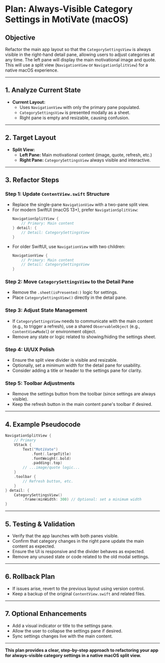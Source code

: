 # Plan: Always-Visible Category Settings in MotiVate (macOS)

## Objective

Refactor the main app layout so that the `CategorySettingsView` is always visible in the right-hand detail pane, allowing users to adjust categories at any time. The left pane will display the main motivational image and quote. This will use a split view (`NavigationView` or `NavigationSplitView`) for a native macOS experience.

---

## 1. Analyze Current State

- **Current Layout:**  
  - Uses `NavigationView` with only the primary pane populated.
  - `CategorySettingsView` is presented modally as a sheet.
  - Right pane is empty and resizable, causing confusion.

---

## 2. Target Layout

- **Split View:**  
  - **Left Pane:** Main motivational content (image, quote, refresh, etc.)
  - **Right Pane:** `CategorySettingsView` always visible and interactive.

---

## 3. Refactor Steps

### Step 1: Update `ContentView.swift` Structure

- Replace the single-pane `NavigationView` with a two-pane split view.
- For modern SwiftUI (macOS 13+), prefer `NavigationSplitView`:
  ```swift
  NavigationSplitView {
      // Primary: Main content
  } detail: {
      // Detail: CategorySettingsView
  }
  ```
- For older SwiftUI, use `NavigationView` with two children:
  ```swift
  NavigationView {
      // Primary: Main content
      // Detail: CategorySettingsView
  }
  ```

### Step 2: Move `CategorySettingsView` to the Detail Pane

- Remove the `.sheet(isPresented:)` logic for settings.
- Place `CategorySettingsView()` directly in the detail pane.

### Step 3: Adjust State Management

- If `CategorySettingsView` needs to communicate with the main content (e.g., to trigger a refresh), use a shared `ObservableObject` (e.g., `ContentViewModel`) or environment object.
- Remove any state or logic related to showing/hiding the settings sheet.

### Step 4: UI/UX Polish

- Ensure the split view divider is visible and resizable.
- Optionally, set a minimum width for the detail pane for usability.
- Consider adding a title or header to the settings pane for clarity.

### Step 5: Toolbar Adjustments

- Remove the settings button from the toolbar (since settings are always visible).
- Keep the refresh button in the main content pane's toolbar if desired.

---

## 4. Example Pseudocode

```swift
NavigationSplitView {
    // Primary
    VStack {
        Text("MotiVate")
            .font(.largeTitle)
            .fontWeight(.bold)
            .padding(.top)
        // ...image/quote logic...
    }
    .toolbar {
        // Refresh button, etc.
    }
} detail: {
    CategorySettingsView()
        .frame(minWidth: 300) // Optional: set a minimum width
}
```

---

## 5. Testing & Validation

- Verify that the app launches with both panes visible.
- Confirm that category changes in the right pane update the main content as expected.
- Ensure the UI is responsive and the divider behaves as expected.
- Remove any unused state or code related to the old modal settings.

---

## 6. Rollback Plan

- If issues arise, revert to the previous layout using version control.
- Keep a backup of the original `ContentView.swift` and related files.

---

## 7. Optional Enhancements

- Add a visual indicator or title to the settings pane.
- Allow the user to collapse the settings pane if desired.
- Sync settings changes live with the main content.

---

**This plan provides a clear, step-by-step approach to refactoring your app for always-visible category settings in a native macOS split view.**